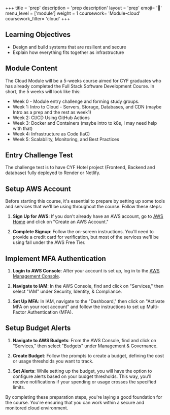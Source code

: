 +++
title = 'prep'
description = 'prep description'
layout = 'prep'
emoji= '📝'
menu_level = ['module']
weight = 1
coursework= 'Module-cloud'
coursework_filter= 'cloud'
+++

## Learning Objectives

- Design and build systems that are resilient and secure
- Explain how everything fits together as infrastructure

## Module Content

The Cloud Module will be a 5-weeks course aimed for CYF graduates who has already completed the Full Stack Software Development Course. In short, the 5 weeks will look like this:

- Week 0 - Module entry challenge and forming study groups.
- Week 1: Intro to Cloud - Servers, Storage, Databases, and CDN (maybe Intro as a prep and the rest as week1)
- Week 2: CI/CD Using GitHub Actions
- Week 3: Docker and Containers (maybe intro to k8s, I may need help with that)
- Week 4: Infrastructure as Code (IaC)
- Week 5: Scalability, Monitoring, and Best Practices

## Entry Challenge Test

The challenge test is to have CYF Hotel project (Frontend, Backend and database) fully deployed to Render or Netlify.

## Setup AWS Account

Before starting this course, it's essential to prepare by setting up some tools and services that we'll be using throughout the course. Follow these steps:

1. **Sign Up for AWS**: If you don't already have an AWS account, go to [AWS Home](https://aws.amazon.com/) and click on "Create an AWS Account."

2. **Complete Signup**: Follow the on-screen instructions. You'll need to provide a credit card for verification, but most of the services we'll be using fall under the AWS Free Tier.

## Implement MFA Authentication

1. **Login to AWS Console**: After your account is set up, log in to the [AWS Management Console](https://aws.amazon.com/console/).

2. **Navigate to IAM**: In the AWS Console, find and click on "Services," then select "IAM" under Security, Identity, & Compliance.

3. **Set Up MFA**: In IAM, navigate to the "Dashboard," then click on "Activate MFA on your root account" and follow the instructions to set up Multi-Factor Authentication (MFA).

## Setup Budget Alerts

1. **Navigate to AWS Budgets**: From the AWS Console, find and click on "Services," then select "Budgets" under Management & Governance.

2. **Create Budget**: Follow the prompts to create a budget, defining the cost or usage thresholds you want to track.

3. **Set Alerts**: While setting up the budget, you will have the option to configure alerts based on your budget thresholds. This way, you'll receive notifications if your spending or usage crosses the specified limits.

By completing these preparation steps, you're laying a good foundation for the course. You're ensuring that you can work within a secure and monitored cloud environment.
